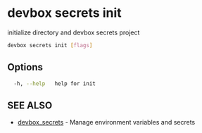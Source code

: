 # devbox secrets init

initialize directory and devbox secrets project

```bash
devbox secrets init [flags]
```

## Options

```bash
  -h, --help   help for init
```

## SEE ALSO

* [devbox_secrets](./devbox_secrets.md)  - Manage environment variables and secrets
